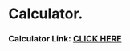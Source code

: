 # Calculator.

### Calculator Link: [CLICK HERE](https://aditya8725.github.io/Calculator/index.html)
